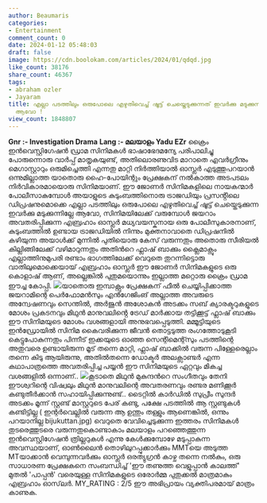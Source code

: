 ```yaml
---
author: Beaumaris
categories:
- Entertainment
comment_count: 0
date: 2024-01-12 05:48:03
draft: false
image: https://cdn.boolokam.com/articles/2024/01/qdqd.jpg
like_count: 38176
share_count: 46367
tags:
- abraham ozler
- Jayaram
title: എല്ലാ പടത്തിലും ഒരുപോലെ എഴുതിവെച്ച് ഷൂട്ട് ചെയ്തെടുക്കുന്നത് ഇവർക്കു മടുക്കുന്നില്ലേ
  ആവോ !
view_count: 1848807
---
```


**Gnr :- Investigation Drama** **Lang :- മലയാളം** **Yadu EZr** ക്രൈം ഇൻവെസ്റ്റിഗേഷൻ ഡ്രാമ സിനിമകൾ ഭാഷാഭേദമന്യേ പരിപാലിച്ചു പോരുന്നൊരു വാർപ്പ് മാതൃകയുണ്ട്, അതിലൊരണുവിട മാറാതെ എവർഗ്രീനും മെഗാസ്റ്റാറും ഒരുമിച്ചെത്തി എന്നതു മാറ്റി നിർത്തിയാൽ ഓസ്ലർ എടുത്തുപറയാൻ ഒന്നുമില്ലാത്ത യാതൊരു ഹൈ-പോയിന്റും പ്രേക്ഷകന് നൽകാത്ത അടപടലം നിർവികാരമായൊരു സിനിമയാണ്. ഈ ജോണർ സിനിമകളിലെ നായകന്മാർ പോലീസാകുമ്പോൾ അയാളുടെ കുടുംബത്തിനൊരു ട്രാജഡിയും പ്രസൻ്റിലെ ഡിപ്രഷനുമൊക്കെ എല്ലാ പടത്തിലും ഒരുപോലെ എഴുതിവെച്ച് ഷൂട്ട് ചെയ്തെടുക്കുന്ന ഇവർക്കു മടുക്കുന്നില്ലേ ആവോ, സിനിമയിലേക്ക് വരുമ്പോൾ ജയറാം അവതരിപ്പിക്കുന്ന എബ്രഹാം ഓസ്ലർ മധ്യവയസ്കനായ ഒരു പോലീസുകാരനാണ്, കുടുംബത്തിൽ ഉണ്ടായ ട്രാജഡിയിൽ നിന്നും മുക്തനാവാതെ ഡിപ്രഷനിൽ കഴിയുന്ന അയാൾക്ക് മുന്നിൽ പുതിയൊരു കേസ് വരുന്നതും അതൊരു സീരിയൽ കില്ലിങ്ങിലേക്ക് വഴിമാറുന്നതും അതിൻറെ ഫ്ലാഷ് ബാക്കും ക്ലൈമാക്സും എല്ലാത്തിനുമുപരി രണ്ടാം ഭാഗത്തിലേക്ക് വെറുതെ തുറന്നിട്ടൊരു വാതിലുമൊക്കെയായ് എബ്രഹാം ഓസ്ലർ ഈ ജോണർ സിനിമകളുടെ ഒരു കൊളാഷ് ആണ്, അല്ലെങ്കിൽ പുതുമയൊന്നും ഇല്ലാത്ത മറ്റൊരു ക്രൈം ഡ്രാമ ഈച്ച കോപ്പി. ![](https://cdn.boolokam.com/articles/2024/01/qdqd.jpg)യാതൊരു ഇമ്പാക്റ്റും പ്രേക്ഷകന് ഫീൽ ചെയ്യിപ്പിക്കാത്ത ജയറാമിന്റെ പെർഫോമൻസും എൻഗേജിംങ് അല്ലാത്ത അവരുടെ അന്വേഷണവും സെന്തിൽ, അർജുൻ അശോകൻ അടക്കം സബ് ക്യാരക്ടറുകളുടെ മോശം പ്രകടനവും മിഥുൻ മാനുവലിൻ്റെ ട്രേഡ് മാർക്കായ തട്ടിക്കൂട്ട് ഫ്ലാഷ് ബാക്കും ഈ സിനിമയുടെ മോശം വശങ്ങളായി അനുഭവപ്പെടുത്തി. മമ്മൂട്ടിയുടെ ഇൻഡ്രോയിൽ സിനിമ കൈവരിക്കുന്ന ജീവൻ തൊട്ടടുത്ത രംഗത്തോടുകൂടി കെട്ടുപോകുന്നതും പിന്നീട് ഇക്കയുടെ ഓഞ്ഞ സെന്റിമെന്റ്സും പടത്തിന്റെ അതുവരെ ഉണ്ടായിരുന്ന മൂട് തന്നെ മാറ്റി, ഫ്ലാഷ് ബാക്കിൽ വരുന്ന പിള്ളേരെല്ലാം തന്നെ കിടു ആയിരുന്നു, അതിൽതന്നെ ഡോക്ടർ അലക്സാണ്ടർ എന്ന കഥാപാത്രത്തെ അവതരിപ്പിച്ച പയ്യൻ ഈ സിനിമയുടെ ഏറ്റവും മികച്ച വശങ്ങളിൽ ഒന്നാണ്.. ![](https://cdn.boolokam.com/articles/2024/01/dqdqddddd.webp)കൂടാതെ മിഥുൻ മുകുന്ദൻറെ സംഗീതവും തേനി ഈശ്വറിന്റെ വിഷ്വലും മിഥുൻ മാനുവലിന്റെ അവതരണവും രണ്ടര മണിക്കൂർ കണ്ടുതീർക്കാൻ സഹായിപ്പിക്കുന്നുണ്ട്.. ടൈറ്റിൽ കാർഡിൽ സുപ്രീം സുന്ദർ അടക്കം മൂന്ന് സ്റ്റണ്ട് മാസ്റ്ററുടെ പേര് കണ്ടു, പക്ഷേ പടത്തിൽ ആ സ്റ്റണ്ടുകൾ കണ്ടിട്ടില്ല ( ഇന്റർവെല്ലിൽ വരുന്ന ആ ഉന്തും തള്ളും ആണെങ്കിൽ, ഒന്നും പറയാനില്ല bijukuttan.jpg) വെറുതെ വേവിച്ചെടുക്കുന്ന ഇത്തരം സിനിമകൾ തുടരെത്തുടരെ വരുന്നതുകൊണ്ടാകാം മലയാളം പറഞ്ഞെത്തുന്ന ഇൻവെസ്റ്റിഗേഷൻ ത്രില്ലറുകൾ എന്നു കേൾക്കുമ്പോഴേ മടുപ്പാകുന്ന അവസ്ഥയാണ്, ഓൺലൈൻ തൊഴിലുറപ്പുക്കാർക്കും MMTയെ അടുത്ത MTയാക്കാൻ വെമ്പുന്നവർക്കും ഓസ്ലർ ഒരത്യുഗ്രൻ കാഴ്ച തന്നെ നൽകും, ഒരു സാധാരണ പ്രേക്ഷകനെ സംബന്ധിച്ച് 'ഈ തണുത്ത വെളുപ്പാൻ കാലത്ത്' മുതൽ 'പാപ്പൻ' വരെയുള്ള സിനിമകളുടെ ഒരോർമ്മ പുതുക്കൽ മാത്രമാകും എബ്രഹാം ഓസ്‌ലർ. MY_RATING : 2/5 ഈ അഭിപ്രായം വ്യക്തിപരമായ് മാത്രം കാണുക.